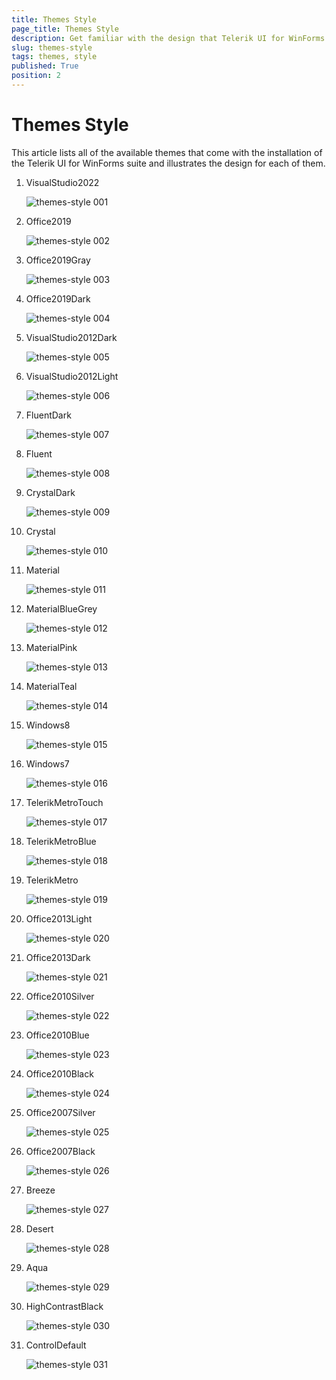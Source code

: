 ```yaml
---
title: Themes Style
page_title: Themes Style
description: Get familiar with the design that Telerik UI for WinForms suite offers with its default themes.
slug: themes-style
tags: themes, style
published: True
position: 2
---
```


# Themes Style

This article lists all of the available themes that come with the installation of the Telerik UI for WinForms suite and illustrates the design for each of them.

1. VisualStudio2022

	![themes-style 001](images/themes-style001.png)

1. Office2019

	![themes-style 002](images/themes-style002.png)

1. Office2019Gray

	![themes-style 003](images/themes-style003.png)

1. Office2019Dark

	![themes-style 004](images/themes-style004.png)

1. VisualStudio2012Dark

	![themes-style 005](images/themes-style005.png)

1. VisualStudio2012Light

	![themes-style 006](images/themes-style006.png)

1. FluentDark

	![themes-style 007](images/themes-style007.png)

1. Fluent

	![themes-style 008](images/themes-style008.png)

1. CrystalDark

	![themes-style 009](images/themes-style009.png)

1. Crystal

	![themes-style 010](images/themes-style010.png)

1. Material

	![themes-style 011](images/themes-style011.png)

1. MaterialBlueGrey

	![themes-style 012](images/themes-style012.png)

1. MaterialPink

	![themes-style 013](images/themes-style013.png)

1. MaterialTeal

	![themes-style 014](images/themes-style014.png)

1. Windows8

	![themes-style 015](images/themes-style015.png)

1. Windows7

	![themes-style 016](images/themes-style016.png)

1. TelerikMetroTouch

	![themes-style 017](images/themes-style017.png)

1. TelerikMetroBlue

	![themes-style 018](images/themes-style018.png)

1. TelerikMetro

	![themes-style 019](images/themes-style019.png)

1. Office2013Light

	![themes-style 020](images/themes-style020.png)

1. Office2013Dark

	![themes-style 021](images/themes-style021.png)

1. Office2010Silver

	![themes-style 022](images/themes-style022.png)

1. Office2010Blue

	![themes-style 023](images/themes-style023.png)

1. Office2010Black

	![themes-style 024](images/themes-style024.png)

1. Office2007Silver

	![themes-style 025](images/themes-style025.png)

1. Office2007Black

	![themes-style 026](images/themes-style026.png)

1. Breeze

	![themes-style 027](images/themes-style027.png)

1. Desert

	![themes-style 028](images/themes-style028.png)

1. Aqua

	![themes-style 029](images/themes-style029.png)

1. HighContrastBlack

	![themes-style 030](images/themes-style030.png)

1. ControlDefault

	![themes-style 031](images/themes-style031.png)

